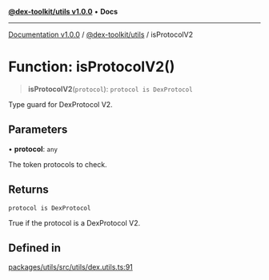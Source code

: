 [**@dex-toolkit/utils v1.0.0**](../README.md) • **Docs**

***

[Documentation v1.0.0](../../../packages.md) / [@dex-toolkit/utils](../README.md) / isProtocolV2

# Function: isProtocolV2()

> **isProtocolV2**(`protocol`): `protocol is DexProtocol`

Type guard for DexProtocol V2.

## Parameters

• **protocol**: `any`

The token protocols to check.

## Returns

`protocol is DexProtocol`

True if the protocol is a DexProtocol V2.

## Defined in

[packages/utils/src/utils/dex.utils.ts:91](https://github.com/niZmosis/dex-toolkit/blob/3d8b41b44787b30fbea5de3ab4737662ffb61bc8/packages/utils/src/utils/dex.utils.ts#L91)
